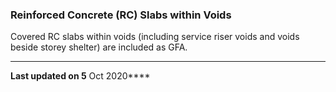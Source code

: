 ### Reinforced Concrete (RC) Slabs within Voids

Covered RC slabs within voids (including service riser voids and voids
beside storey shelter) are included as GFA.

------------------------------------------------------------------------

**Last updated on 5** Oct 2020****
